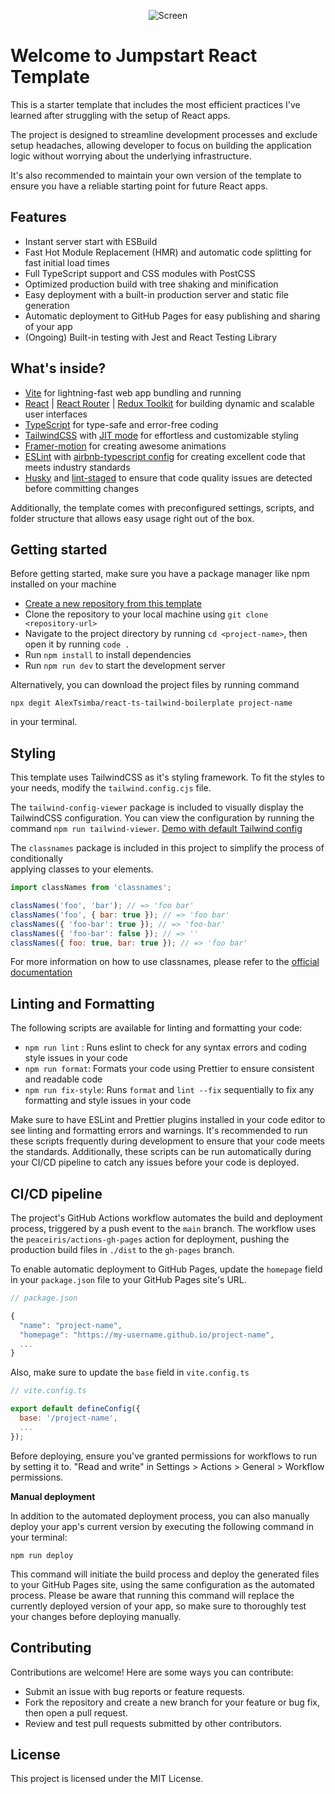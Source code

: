 <p align="center">
  <img src="https://user-images.githubusercontent.com/47917765/227205614-44a1cd68-f504-487f-9755-86648b3ee761.gif" alt="Screen" />
</p>

# Welcome to Jumpstart React Template

This is a starter template that includes the most efficient practices I've learned after struggling with the setup of React apps.

The project is designed to streamline development processes and exclude setup headaches,
allowing developer to focus on building the application logic without worrying about the underlying infrastructure.

It's also recommended to maintain your own version of the template to ensure you have a reliable starting point for future React apps.

## Features

- Instant server start with ESBuild
- Fast Hot Module Replacement (HMR) and automatic code splitting for fast initial load times
- Full TypeScript support and CSS modules with PostCSS
- Optimized production build with tree shaking and minification
- Easy deployment with a built-in production server and static file generation
- Automatic deployment to GitHub Pages for easy publishing and sharing of your app
- (Ongoing) Built-in testing with Jest and React Testing Library

## What's inside?

- [Vite](https://vitejs.dev/) for lightning-fast web app bundling and running
- [React](https://reactjs.org/) | [React Router](https://reactrouter.com/) | [Redux Toolkit](https://redux-toolkit.js.org/) for building dynamic and scalable user interfaces
- [TypeScript](https://www.typescriptlang.org/) for type-safe and error-free coding
- [TailwindCSS](https://tailwindcss.com/) with [JIT mode](https://v2.tailwindcss.com/docs/just-in-time-mode) for effortless and customizable styling
- [Framer-motion](https://www.framer.com/motion/) for creating awesome animations
- [ESLint](https://eslint.org/) with [airbnb-typescript config](https://www.npmjs.com/package/eslint-config-airbnb-typescript) for creating excellent code that meets industry standards
- [Husky](https://typicode.github.io/husky/#/) and [lint-staged](https://github.com/okonet/lint-staged) to ensure that code quality issues are detected before committing changes

Additionally, the template comes with preconfigured settings, scripts, and folder structure that allows easy usage right out of the box.

## Getting started

Before getting started, make sure you have a package manager like npm installed on your machine

- [Create a new repository from this template](https://github.com/AlexTsimba/react-ts-tailwind-boilerplate/generate)
- Clone the repository to your local machine using `git clone <repository-url>`
- Navigate to the project directory by running `cd <project-name>`, then open it by running `code .`
- Run `npm install` to install dependencies
- Run `npm run dev` to start the development server

Alternatively, you can download the project files by running command

```
npx degit AlexTsimba/react-ts-tailwind-boilerplate project-name
```

in your terminal.

## Styling

This template uses TailwindCSS as it's styling framework.
To fit the styles to your needs, modify the `tailwind.config.cjs` file.

The `tailwind-config-viewer` package is included to visually display the TailwindCSS configuration.
You can view the configuration by running the command `npm run tailwind-viewer`.
[Demo with default Tailwind config](https://rogden.github.io/tailwind-config-viewer/)

The `classnames` package is included in this project to simplify the process of conditionally  
applying classes to your elements.

``` js
import classNames from 'classnames';

classNames('foo', 'bar'); // => 'foo bar'
classNames('foo', { bar: true }); // => 'foo bar'
classNames({ 'foo-bar': true }); // => 'foo-bar'
classNames({ 'foo-bar': false }); // => ''
classNames({ foo: true, bar: true }); // => 'foo bar'
```

For more information on how to use classnames, please refer to the [official documentation](https://github.com/JedWatson/classnames)

## Linting and Formatting

The following scripts are available for linting and formatting your code:

- `npm run lint` : Runs eslint to check for any syntax errors and coding style issues in your code
- `npm run format`: Formats your code using Prettier to ensure consistent and readable code
- `npm run fix-style`: Runs `format` and `lint --fix` sequentially to fix any formatting and style issues in your code

Make sure to have ESLint and Prettier plugins installed in your code editor to see linting and formatting errors and warnings.
It's recommended to run these scripts frequently during development to ensure that your code meets the standards.
Additionally, these scripts can be run automatically during your CI/CD pipeline to catch any issues before your code is deployed.

## CI/CD pipeline

The project's GitHub Actions workflow automates the build and deployment process, triggered by a push event to the `main` branch.
The workflow uses the `peaceiris/actions-gh-pages` action for deployment,
pushing the production build files in `./dist` to the `gh-pages` branch.

To enable automatic deployment to GitHub Pages, update the `homepage` field in your `package.json` file to your GitHub Pages site's URL.

```js
// package.json

{
  "name": "project-name",
  "homepage": "https://my-username.github.io/project-name",
  ...
}
```

Also, make sure to update the `base` field in `vite.config.ts`

```js
// vite.config.ts

export default defineConfig({
  base: '/project-name',
  ...
});
```

Before deploying, ensure you've granted permissions for workflows to run by setting it to.
"Read and write" in Settings > Actions > General > Workflow permissions.

**Manual deployment**

In addition to the automated deployment process, you can also manually deploy your app's current version by executing the following command in your terminal:

```
npm run deploy
```

This command will initiate the build process and deploy the generated files to your GitHub Pages site, using the same configuration as the automated process.
Please be aware that running this command will replace the currently deployed version of your app, so make sure to thoroughly test your changes before deploying manually.

## Contributing

Contributions are welcome! Here are some ways you can contribute:

- Submit an issue with bug reports or feature requests.
- Fork the repository and create a new branch for your feature or bug fix, then open a pull request.
- Review and test pull requests submitted by other contributors.

## License

This project is licensed under the MIT License.

